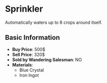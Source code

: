 # Sprinkler

Automatically waters up to 8 crops around itself.

## Basic Information

- **Buy Price**: 500$
- **Sell Price**: 320$
- **Sold by Wandering Salesman**: NO
- **Materials**:
  - Blue Crystal
  - Iron Ingot